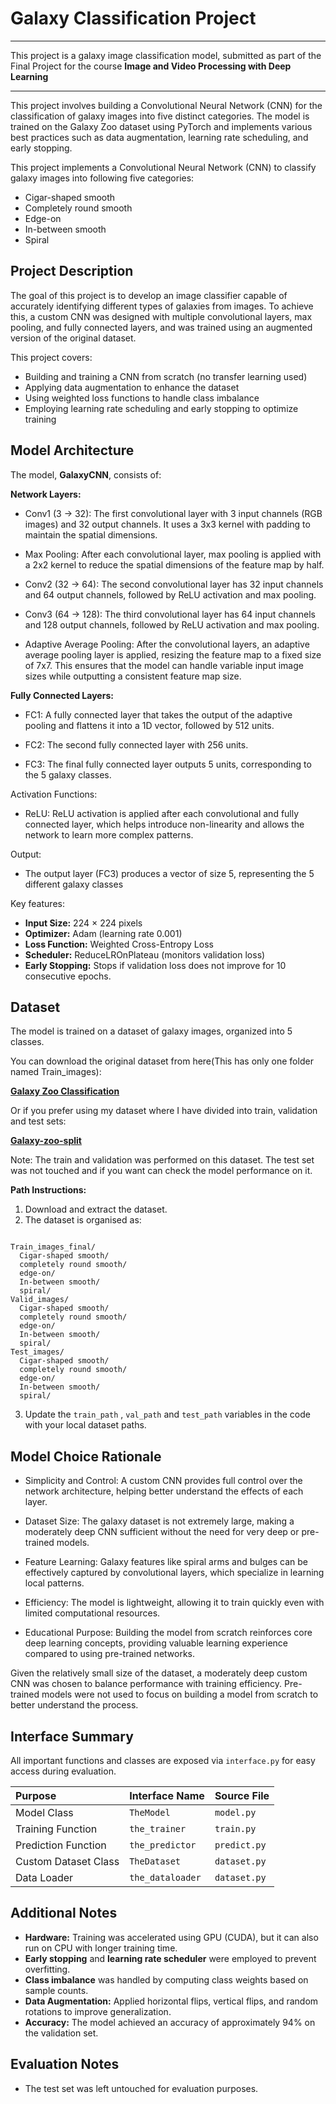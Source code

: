 # Galaxy Classification Project

---

This project is a galaxy image classification model, submitted as part of the Final Project for the course **Image and Video Processing with Deep Learning**

---

This project involves building a Convolutional Neural Network (CNN) for the classification of galaxy images into five distinct categories. The model is trained on the Galaxy Zoo dataset using PyTorch and implements various best practices such as data augmentation, learning rate scheduling, and early stopping.

This project implements a Convolutional Neural Network (CNN) to classify galaxy images into following five categories:
- Cigar-shaped smooth
- Completely round smooth
- Edge-on
- In-between smooth
- Spiral
  
## Project Description

The goal of this project is to develop an image classifier capable of accurately identifying different types of galaxies from images. To achieve this, a custom CNN was designed with multiple convolutional layers, max pooling, and fully connected layers, and was trained using an augmented version of the original dataset.

This project covers:
- Building and training a CNN from scratch (no transfer learning used)
- Applying data augmentation to enhance the dataset
- Using weighted loss functions to handle class imbalance
- Employing learning rate scheduling and early stopping to optimize training

## Model Architecture

The model, **GalaxyCNN**, consists of:

**Network Layers:**

- Conv1 (3 → 32): The first convolutional layer with 3 input channels (RGB images) and 32 output channels. It uses a 3x3 kernel with padding to maintain the spatial dimensions.

- Max Pooling: After each convolutional layer, max pooling is applied with a 2x2 kernel to reduce the spatial dimensions of the feature map by half.

- Conv2 (32 → 64): The second convolutional layer has 32 input channels and 64 output channels, followed by ReLU activation and max pooling.

- Conv3 (64 → 128): The third convolutional layer has 64 input channels and 128 output channels, followed by ReLU activation and max pooling.

- Adaptive Average Pooling: After the convolutional layers, an adaptive average pooling layer is applied, resizing the feature map to a fixed size of 7x7. This ensures that the model can handle variable input image sizes while outputting a consistent feature map size.

**Fully Connected Layers:**

- FC1: A fully connected layer that takes the output of the adaptive pooling and flattens it into a 1D vector, followed by 512 units.

- FC2: The second fully connected layer with 256 units.

- FC3: The final fully connected layer outputs 5 units, corresponding to the 5 galaxy classes.

Activation Functions:

- ReLU: ReLU activation is applied after each convolutional and fully connected layer, which helps introduce non-linearity and allows the network to learn more complex patterns.

Output:

- The output layer (FC3) produces a vector of size 5, representing the 5 different galaxy classes

Key features:
- **Input Size:** 224 × 224 pixels
- **Optimizer:** Adam (learning rate 0.001)
- **Loss Function:** Weighted Cross-Entropy Loss
- **Scheduler:** ReduceLROnPlateau (monitors validation loss)
- **Early Stopping:** Stops if validation loss does not improve for 10 consecutive epochs.

## Dataset

The model is trained on a dataset of galaxy images, organized into 5 classes.

You can download the original dataset from here(This has only one folder named Train_images):

**[Galaxy Zoo Classification](https://www.kaggle.com/datasets/anjosut/galaxy-zoo-classification)**

Or if you prefer using my dataset where I have divided into train, validation and test sets:

**[Galaxy-zoo-split](https://www.kaggle.com/datasets/arpitarya03/galaxy-zoo-split)**

Note: The train and validation was performed on this dataset. The test set was not touched and if you want can check the model performance on it.

**Path Instructions:**
1. Download and extract the dataset.
2. The dataset is organised as:

```

Train_images_final/
  Cigar-shaped smooth/
  completely round smooth/
  edge-on/
  In-between smooth/
  spiral/
Valid_images/
  Cigar-shaped smooth/
  completely round smooth/
  edge-on/
  In-between smooth/
  spiral/
Test_images/
  Cigar-shaped smooth/
  completely round smooth/
  edge-on/
  In-between smooth/
  spiral/
```

3. Update the `train_path` , `val_path` and `test_path` variables in the code with your local dataset paths.

## Model Choice Rationale

- Simplicity and Control: A custom CNN provides full control over the network architecture, helping better understand the effects of each layer.

- Dataset Size: The galaxy dataset is not extremely large, making a moderately deep CNN sufficient without the need for very deep or pre-trained models.

- Feature Learning: Galaxy features like spiral arms and bulges can be effectively captured by convolutional layers, which specialize in learning local patterns.

- Efficiency: The model is lightweight, allowing it to train quickly even with limited computational resources.

- Educational Purpose: Building the model from scratch reinforces core deep learning concepts, providing valuable learning experience compared to using pre-trained networks.

Given the relatively small size of the dataset, a moderately deep custom CNN was chosen to balance performance with training efficiency. Pre-trained models were not used to focus on building a model from scratch to better understand the process.

## Interface Summary

All important functions and classes are exposed via `interface.py` for easy access during evaluation.

| Purpose | Interface Name | Source File |
|:--------|:---------------|:------------|
| Model Class | `TheModel` | `model.py` |
| Training Function | `the_trainer` | `train.py` |
| Prediction Function | `the_predictor` | `predict.py` |
| Custom Dataset Class | `TheDataset` | `dataset.py` |
| Data Loader | `the_dataloader` | `dataset.py` |

## Additional Notes

- **Hardware:** Training was accelerated using GPU (CUDA), but it can also run on CPU with longer training time.
- **Early stopping** and **learning rate scheduler** were employed to prevent overfitting.
- **Class imbalance** was handled by computing class weights based on sample counts.
- **Data Augmentation:** Applied horizontal flips, vertical flips, and random rotations to improve generalization.
- **Accuracy:** The model achieved an accuracy of approximately 94% on the validation set.

## Evaluation Notes

- The test set was left untouched for evaluation purposes.
